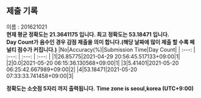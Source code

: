 


  
## 제출 기록  
이름 : 201621021  
**현재 평균 정확도는 21.3641175 입니다. 최고 정확도는 53.18471 입니다.**  
**Day Count가 음수인 경우 감점 제출을 의미 합니다.(해당 날짜에 많이 제출 할 수록 페널티 점수가 커집니다.)**
|No|Accuracy(%)|Submission Time|Day Count|
| :---: | :---: | :---: | :---: |
|1|26.85775|2021-04-29 20:56:45.517133+09:00|1|
|2|0.0|2021-05-20 06:15:36.130568+09:00|1|
|3|5.41401|2021-05-20 06:25:42.667989+09:00|2|
|4|53.18471|2021-05-20 07:33:33.741458+09:00|3|


**정확도는 소숫점 5자리 까지 출력됩니다.**
**Time zone is seoul,korea (UTC+9:00)**
